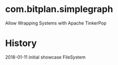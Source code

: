 # com.bitplan.simplegraph
Allow Wrapping Systems with Apache TinkerPop

# History
2018-01-11 initial showcase FileSystem
